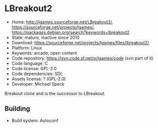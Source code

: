 # LBreakout2

- Home: http://lgames.sourceforge.net/LBreakout2/, https://sourceforge.net/projects/lgames/, https://packages.debian.org/search?keywords=lbreakout2
- State: mature, inactive since 2010
- Download: https://sourceforge.net/projects/lgames/files/lbreakout2/
- Platform: Linux
- Keywords: arcade, open content
- Code repository: https://svn.code.sf.net/p/lgames/code (svn part of it)
- Code language: C
- Code license: GPL-2.0
- Code dependencies: SDL
- Assets license: ? (GPL-2.0)
- Developer: Michael Speck

Breakout clone and is the successor to LBreakout.

## Building

- Build system: Autoconf
